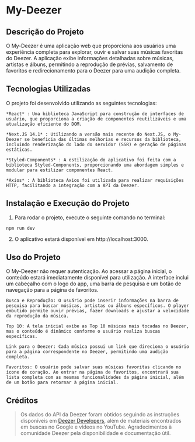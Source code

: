 # My-Deezer

## Descrição do Projeto

O My-Deezer é uma aplicação web que proporciona aos usuários uma experiência completa para explorar, ouvir e salvar suas músicas favoritas do Deezer. A aplicação exibe informações detalhadas sobre músicas, artistas e álbuns, permitindo a reprodução de prévias, salvamento de favoritos e redirecionamento para o Deezer para uma audição completa.

## Tecnologias Utilizadas

O projeto foi desenvolvido utilizando as seguintes tecnologias:

    *React* : Uma biblioteca JavaScript para construção de interfaces de usuário, que proporciona a criação de componentes reutilizáveis e uma atualização eficiente do DOM.

    *Next.JS 14.1* : Utilizando a versão mais recente do Next.JS, o My-Deezer se beneficia das últimas melhorias e recursos da biblioteca, incluindo renderização do lado do servidor (SSR) e geração de páginas estáticas.

    *Styled-Components* : A estilização do aplicativo foi feita com a biblioteca Styled-Components, proporcionando uma abordagem simples e modular para estilizar componentes React.

    *Axios* : A biblioteca Axios foi utilizada para realizar requisições HTTP, facilitando a integração com a API da Deezer.

## Instalação e Execução do Projeto

1. Para rodar o projeto, execute o seguinte comando no terminal:

`npm run dev`

2. O aplicativo estará disponível em http://localhost:3000.
   
## Uso do Projeto

O My-Deezer não requer autenticação. Ao acessar a página inicial, o conteúdo estará imediatamente disponível para utilização. A interface inclui um cabeçalho com o logo do app, uma barra de pesquisa e um botão de navegação para a página de favoritos.

    Busca e Reprodução: O usuário pode inserir informações na barra de pesquisa para buscar músicas, artistas ou álbuns específicos. O player embutido permite ouvir prévias, fazer downloads e ajustar a velocidade da reprodução da música.

    Top 10: A tela inicial exibe as Top 10 músicas mais tocadas no Deezer, mas o conteúdo é dinâmico conforme o usuário realiza buscas específicas.

    Link para o Deezer: Cada música possui um link que direciona o usuário para a página correspondente no Deezer, permitindo uma audição completa.

    Favoritos: O usuário pode salvar suas músicas favoritas clicando no ícone de coração. Ao entrar na página de favoritos, encontrará sua lista completa com as mesmas funcionalidades da página inicial, além de um botão para retornar à página inicial.

##  Créditos

> Os dados do API da Deezer foram obtidos seguindo as instruções disponíveis em [Deezer Developers](https://developers.deezer.com/), além de materiais encontrados em buscas no Google e vídeos no YouTube.
> Agradecimentos à comunidade Deezer pela disponibilidade e documentação útil.
